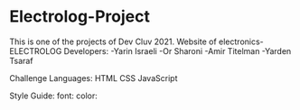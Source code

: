 # Electrolog-Project

This is one of the projects of Dev Cluv 2021.
Website of electronics- ELECTROLOG
Developers: 
-Yarin Israeli
-Or Sharoni
-Amir Titelman
-Yarden Tsaraf

Challenge Languages:
HTML
CSS
JavaScript
 
Style Guide:
font:
color:
 
